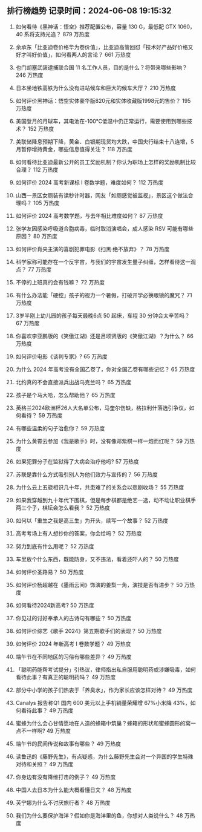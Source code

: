 
## 排行榜趋势 记录时间：2024-06-08 19:15:32
  
  1. 如何看待《黑神话：悟空》推荐配置公布，容量 130 G，最低配 GTX 1060，40 系将支持光追？ 879 万热度
    
  2. 余承东「比亚迪卷价格华为卷价值」，比亚迪高管回怼「技术好产品好价格又好才叫好价值」，如何看两人的言论？ 661 万热度
    
  3. 也门胡塞武装逮捕联合国 11 名工作人员，目的是什么？将带来哪些影响？ 246 万热度
    
  4. 日本坐地铁高铁为什么没有进站候车和巨大的候车大厅？ 210 万热度
    
  5. 如何评价黑神话：悟空实体豪华版820元和实体收藏版1998元的售价？ 195 万热度
    
  6. 美国登月的月球车，其电池在-100℃低温中仍正常运行，需要使用到哪些技术？ 152 万热度
    
  7. 美联储降息预期下降，黄金、白银期现货均大跌，中国央行结束十八连增，5月暂停增持黄金，哪些信息值得关注？ 118 万热度
    
  8. 如何看待比亚迪最新公开的员工奖励机制？你认为职场上怎样的奖励机制比较合理？ 112 万热度
    
  9. 如何评价 2024 高考新课标 I 卷数学题，难度如何？ 112 万热度
    
  10. 山西一景区女厕装有读秒计时器，网友「如厕感觉被监视」，景区这个做法合理吗？ 105 万热度
    
  11. 如何评价 2024 高考数学题，与去年相比难度如何？ 87 万热度
    
  12. 张学友因感染呼吸道合胞病毒，临时取消演唱会，成人感染 RSV 可能有哪些原因？ 80 万热度
    
  13. 如何评价肖央主演的喜剧犯罪电影《扫黑·绝不放弃》？ 78 万热度
    
  14. 科学家称可能存在一个反宇宙，与我们的宇宙发生量子纠缠，怎样看待这一观点？ 77 万热度
    
  15. 不停的上班真的会有钱嘛？ 72 万热度
    
  16. 有什么办法能「硬控」孩子的视力一个暑假，打破开学必换眼镜的魔咒？ 71 万热度
    
  17. 3岁半刚上幼儿园的孩子每天最晚6点 50 起床，车程 30 分钟会太辛苦吗？ 67 万热度
    
  18. 你喜欢李亚鹏版的《笑傲江湖》还是吕颂贤版的《笑傲江湖》？为什么？ 66 万热度
    
  19. 如何评价电影《谈判专家》? 65 万热度
    
  20. 为什么 2024 年高考没有全国乙卷了，你对全国乙卷有哪些记忆？ 65 万热度
    
  21. 北约真的不会直接派兵出战乌克兰吗？ 65 万热度
    
  22. 孩子是个马大哈，怎么帮助他？ 65 万热度
    
  23. 英格兰2024欧洲杯26人大名单公布，马奎尔伤缺，格拉利什落选引争议，如何看待？ 59 万热度
    
  24. 有哪些温柔的句子治愈你？ 59 万热度
    
  25. 为什么黄霄云参加《我是歌手》时，没有像邓紫棋一样一炮而红呢？ 59 万热度
    
  26. 如果犯罪分子在监狱得了大病会治疗他吗? 57 万热度
    
  27. 苏联是靠什么方式吸引别人为他们效力与宣传的？ 56 万热度
    
  28. 为什么云上五骁相识几十年，共患难了的关系会以悲剧收场？ 55 万热度
    
  29. 如果我穿越到九十年代下围棋，但是每步棋都是绝艺一选，动不动让职业棋手两三个子，棋坛会怎么看我？ 52 万热度
    
  30. 如何以「重生之我是高三生」为开头，续写一个故事？ 52 万热度
    
  31. 高考考场上有人想抄你的答案，你会给吗？ 52 万热度
    
  32. 努力到底有什么用呢？ 52 万热度
    
  33. 车里放个什么东西，既能防身，又不违法，看着还吓人的？ 50 万热度
    
  34. 如何评价圣路易？ 50 万热度
    
  35. 如何评价杨超越在《墨雨云间》饰演的姜梨一角，演技是否有进步？ 50 万热度
    
  36. 如何看待2024新高考? 50 万热度
    
  37. 你见过的讨好奉承人的古诗句有哪些？ 50 万热度
    
  38. 如何评价综艺《歌手 2024》第五期歌手们的表现？ 50 万热度
    
  39. 如何评价 2024 年新高考 I 卷数学题？ 49 万热度
    
  40. 端午节在不同地区的习俗有哪些差异？ 49 万热度
    
  41. 「聪明药能帮考试提分」引热议，律师指出私自服用聪明药或涉嫌吸毒，如何看待此事？有真正的聪明药吗？ 49 万热度
    
  42. 部分中小学的孩子们热衷于「养臭水」，作为家长应该怎样对待？ 49 万热度
    
  43. Canalys 报告称Q1 国内 600 美元以上手机销量荣耀增 67%小米降 43%，如何看待此事？ 49 万热度
    
  44. 蜜蜂为什么会心甘情愿地在人造的蜂箱中筑巢？蜂箱的形状和蜜蜂圆形的窝一点不一样啊? 49 万热度
    
  45. 端午节的民间传说和故事有哪些？ 49 万热度
    
  46. 读鲁迅的《藤野先生》，有点疑惑，为什么藤野先生会对一个异国的学生特殊对待和关照？ 49 万热度
    
  47. 你身边有没有降维打击的例子？ 49 万热度
    
  48. 中国人去日本为什么能大概看懂日文？ 48 万热度
    
  49. 芙宁娜为什么不讨厌旅行者？ 48 万热度
    
  50. 我们为什么要保护海洋？假如你是海洋里的鱼，你想对人类说什么？ 48 万热度
    